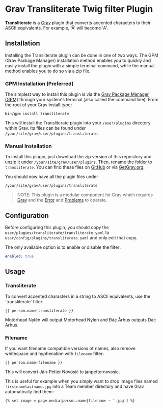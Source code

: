 # Grav Transliterate Twig filter Plugin

**Transliterate** is a [Grav](http://github.com/getgrav/grav) plugin that converts accented characters to their ASCII equivalents. For example, 'Ä' will become 'A'.


## Installation

Installing the Transliterate plugin can be done in one of two ways. The GPM (Grav Package Manager) installation method enables you to quickly and easily install the plugin with a simple terminal command, while the manual method enables you to do so via a zip file.


### GPM Installation (Preferred)

The simplest way to install this plugin is via the [Grav Package Manager (GPM)](http://learn.getgrav.org/advanced/grav-gpm) through your system's terminal (also called the command line).  From the root of your Grav install type:

    bin/gpm install transliterate

This will install the Transliterate plugin into your `/user/plugins` directory within Grav. Its files can be found under `/your/site/grav/user/plugins/transliterate`.


### Manual Installation

To install this plugin, just download the zip version of this repository and unzip it under `/your/site/grav/user/plugins`. Then, rename the folder to `transliterate`. You can find these files on [GitHub](https://github.com/jlehtinen/grav-plugin-transliterate) or via [GetGrav.org](http://getgrav.org/downloads/plugins#extras).

You should now have all the plugin files under

    /your/site/grav/user/plugins/transliterate
	
> NOTE: This plugin is a modular component for Grav which requires [Grav](http://github.com/getgrav/grav) and the [Error](https://github.com/getgrav/grav-plugin-error) and [Problems](https://github.com/getgrav/grav-plugin-problems) to operate.


## Configuration

Before configuring this plugin, you should copy the `user/plugins/transliterate/transliterate.yaml` to `user/config/plugins/transliterate.yaml` and only edit that copy.

The only available option is to enable or disable the filter:

```yaml
enabled: true
```

## Usage


### Transliterate

To convert accented characters in a string to ASCII equivalents, use the `transliterate' filter:

    {{ person.name|transliterate }}

Motörhead Nylén will output Motorhead Nylen and Đáç Århus outputs Dac Arhus. 


### Filename

If you want filename compatible versions of names, also remove whitespace and hyphenation with `filename` filter:

    {{ person.name|filename }}

This will convert Ján-Petter Novosić to janpetternovosic.

This is useful for example when you simply want to drop image files named `firstnamelastname.jpg` into a Team member directory and have Grav automatically find them:

    {% set image = page.media[person.name|filename ~ '.jpg'] %}